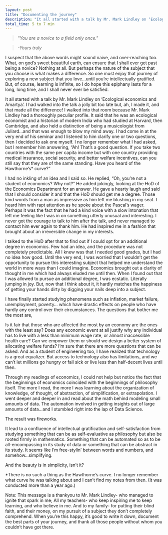 ```yaml
---
layout: post
title: "Documenting the journey"
description: "It all started with a talk by Mr. Mark Lindley on ‘Ecological economics and Amartya’. I had walked into the talk a jolly bit too late but, ah, I made it, and that made all the difference"
total_time: 5 to 7 min
---
```

>_"You are a novice to a field only once."_

>_-Yours truly_

I suspect that the above words might sound naive, and over-reaching too. What, on god’s sweet beautiful earth, can ensure that I shall ever get past being a novice? Nothing at all. But perhaps the nature of the subject that you choose is what makes a difference. So one must enjoy that journey of exploring a new subject that you love…until you’re intellectually gratified. But, of course, learning is infinite, so I do hope this epiphany lasts for a long, long time, and I shall never ever be satisfied.

It all started with a talk by Mr. Mark Lindley on ‘Ecological economics and Amartya’. I had walked into the talk a jolly bit too late but, ah, I made it, and that made all the difference! I walked into that room because Mr. Mark Lindley had a thoroughly peculiar profile. It said that he was an ecological economist and a historian of modern India who had studied at Harvard, then Cambridge, and also held a distinction of being a musicologist from Juliard…and that was enough to blow my mind away. I had come in at the very end of his seminar and I listened to him clarify one or two questions, then I decided to ask one myself. I no longer remember what I had asked,  but I remember him answering, “Ah! That’s a good question. If you take two countries with the same per capita income but with one country providing medical insurance, social security, and better welfare incentives, can you still say that they are of the same standing. Have you heard of the Hawthorne’s* curve?”

I had no inkling of an idea and I said so. He replied, “Oh, you’re not a student of economics? Why not?” He added jokingly, looking at the HoD of the Economics Department for an answer. He gave a hearty laugh and said that I should consider it and that the HoD should get me a degree. Those kind words from a man as impressive as him left me blushing in my seat. I heard him with rapt attention as he spoke about the Pascal’s wager. Perhaps it was the fact that he had a kind voice with a slow intonation that left me feeling like I was in on something utterly unusual and interesting. I never got the courage to talk to him after the talk, and never managed to contact him ever again to thank him. He had inspired me in a fashion that brought about an irreversible change in my interests.

I talked to the HoD after that to find out if I could opt for an additional degree in economics. Few had an idea, and the procedure was not completely predictable. All I knew was that I needed good grades, but I had no idea how good. Until the very end, I was worried that I wouldn’t get the opportunity to pursue this interesting subject that helped me understand the world in more ways than I could imagine.  Economics brought out a clarity of thought in me which had always eluded me until then. When I found out that I was allowed to pursue an additional degree, I was ecstatic. Literally jumping in joy. But, now that I think about it, it hardly matches the happiness of getting your hands dirty by digging your nails deep into a subject.

I have finally started studying phenomena such as inflation, market failure, unemployment, poverty… which have drastic effects on people who have hardly any control over their circumstances. The questions that bother me the most are,

Is it fair that those who are affected the most by an economy are the ones with the least say?
Does any economic event at all justify why any individual has to live with a less than minimum wage rate, or almost inaccessible health care?
Can we empower them or should we design a better system of allocating welfare funds?
I’m sure that there are more questions that can be asked. And as a student of engineering too, I have realized that technology is a great equalizer. But access to technology also has limitations, and we can’t let millions go hungry or fall sick or live less than half-decent lives until then.

Through my readings of economics, I could not help but notice the fact that the beginnings of economics coincided with the beginnings of philosophy itself. The more I read, the more I was learning about the organization of knowledge, of thought, of abstraction, of simplification, or extrapolation. I went deeper and deeper in and read about the math behind modeling small amounts of data. The automation involved in getting insights out of large amounts of data…and I stumbled right into the lap of Data Science.

The result was fireworks.

It lead to a confluence of intellectual gratification and self-satisfaction from studying something that can be as self-evaluative as philosophy but also be rooted firmly in mathematics. Something that can be automated so as to be all-encompassing in its study of data or something that can be abstract in its study. It seems like I’m free-stylin’ between words and numbers, and somehow…simplifying.

And the beauty is in simplicity, isn’t it?

*There is no such a thing as the Hawthorne’s curve. I no longer remember what curve he was talking about and I can’t find my notes from then. (It was conducted more than a year ago.)

Note: This message is a thankyou to Mr. Mark Lindley- who managed to ignite that spark in me; All my teachers- who keep inspiring me to keep learning, and who believe in me. And to my family- for putting their blind faith, and their money, on my pursuit of a subject they don’t completely comprehend. When you’re this happy, it’s good to write it down, document the best parts of your journey, and thank all those people without whom you couldn’t have got there.


